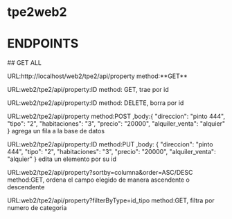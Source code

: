 # tpe2web2
<h1>ENDPOINTS</h1>
## GET ALL
<p> URL:http://localhost/web2/tpe2/api/property  method:**GET** </p>
<p> URL:web2/tpe2/api/property:ID method: GET, trae por id </p>
<p> URL:web2/tpe2/api/property:ID method: DELETE, borra por id </p>
<p> URL:web2/tpe2/api/property method:POST ,body:{
        "direccion": "pinto 444",
        "tipo": "2",
        "habitaciones": "3",
        "precio": "20000",
        "alquiler_venta": "alquier"
    } agrega un fila a la base de datos </p>
<p> URL:web2/tpe2/api/property:ID method:PUT ,body:   {
        "direccion": "pinto 444",
        "tipo": "2",
        "habitaciones": "3",
        "precio": "20000",
        "alquiler_venta": "alquier"
    } edita un elemento por su id </p>
<p> URL:web2/tpe2/api/property?sortby=columna&order=ASC/DESC method:GET, ordena el campo elegido de manera ascendente o descendente </p>
<p> URL:web2/tpe2/api/property?filterByType=id_tipo  method:GET, filtra por numero de categoria </p>
  

